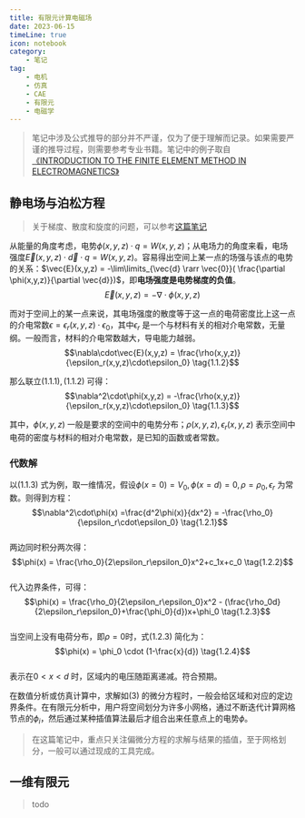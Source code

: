 ```yaml
---
title: 有限元计算电磁场  
date: 2023-06-15  
timeLine: true
icon: notebook
category:  
    - 笔记  
tag:  
    - 电机  
    - 仿真  
    - CAE  
    - 有限元
    - 电磁学    
---   
```


> 笔记中涉及公式推导的部分并不严谨，仅为了便于理解而记录。如果需要严谨的推导过程，则需要参考专业书籍。笔记中的例子取自[《INTRODUCTION TO THE FINITE ELEMENT METHOD IN ELECTROMAGNETICS》](https://de.mathworks.com/academia/books/introduction-to-the-finite-element-method-in-electromagnetics-polycarpou.html) 

## 静电场与泊松方程  

> 关于梯度、散度和旋度的问题，可以参考[这篇笔记](../nabla/README.md)  

从能量的角度考虑，电势$\phi(x,y,z) \cdot q = W(x,y,z)$；从电场力的角度来看，电场强度$\vec{E}(x,y,z) \cdot \vec{d} \cdot q = W(x,y,z)$。容易得出空间上某一点的场强与该点的电势的关系：$\vec{E}(x,y,z) = -\lim\limits_{\vec{d} \rarr \vec{0}}( \frac{\partial \phi(x,y,z)}{\partial \vec{d}})$，即**电场强度是电势梯度的负值**。  
$$\vec{E}(x,y,z) = -\nabla\cdot\phi(x,y,z) \tag{1.1.1}$$  

而对于空间上的某一点来说，其电场强度的散度等于这一点的电荷密度比上这一点的介电常数$\epsilon = \epsilon_r(x,y,z)\cdot\epsilon_0$，其中$\epsilon_r$ 是一个与材料有关的相对介电常数，无量纲。一般而言，材料的介电常数越大，导电能力越弱。  
$$\nabla\cdot\vec{E}(x,y,z) = \frac{\rho(x,y,z)}{\epsilon_r(x,y,z)\cdot\epsilon_0} \tag{1.1.2}$$  

那么联立$(1.1.1),(1.1.2)$ 可得：  
$$\nabla^2\cdot\phi(x,y,z) = -\frac{\rho(x,y,z)}{\epsilon_r(x,y,z)\cdot\epsilon_0} \tag{1.1.3}$$  

其中，$\phi(x,y,z)$ 一般是要求的空间中的电势分布；$\rho(x,y,z),\epsilon_r(x,y,z)$ 表示空间中电荷的密度与材料的相对介电常数，是已知的函数或者常数。  

### 代数解   
以$(1.1.3)$ 式为例，取一维情况，假设$\phi(x=0) = V_0, \phi(x=d)=0,\rho=\rho_0,\epsilon_r$ 为常数。则得到方程：  
$$\nabla^2\cdot\phi(x) =\frac{d^2\phi(x)}{dx^2} = -\frac{\rho_0}{\epsilon_r\cdot\epsilon_0} \tag{1.2.1}$$  
两边同时积分两次得：  
$$\phi(x) = \frac{\rho_0}{2\epsilon_r\epsilon_0}x^2+c_1x+c_0 \tag{1.2.2}$$  
代入边界条件，可得：  
$$\phi(x) = \frac{\rho_0}{2\epsilon_r\epsilon_0}x^2 - (\frac{\rho_0d}{2\epsilon_r\epsilon_0}+\frac{\phi_0}{d})x+\phi_0 \tag{1.2.3}$$  
当空间上没有电荷分布，即$\rho=0$时，式$(1.2.3)$ 简化为：  
$$\phi(x) = \phi_0 \cdot (1-\frac{x}{d}) \tag{1.2.4}$$  
表示在$0<x<d$ 时，区域内的电压随距离递减。符合预期。  

在数值分析或仿真计算中，求解如$(3)$ 的微分方程时，一般会给区域和对应的定边界条件。在有限元分析中，用户将空间划分为许多小网格，通过不断迭代计算网格节点的$\phi_i$，然后通过某种插值算法最后才组合出来任意点上的电势$\phi$。  

> 在这篇笔记中，重点只关注偏微分方程的求解与结果的插值，至于网格划分，一般可以通过现成的工具完成。    

## 一维有限元  
> todo  


